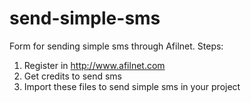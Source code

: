 # send-simple-sms
Form for sending simple sms through Afilnet. Steps:

1. Register in http://www.afilnet.com
2. Get credits to send sms
3. Import these files to send simple sms in your project
